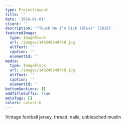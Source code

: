 ```yaml
---
type: ProjectLayout
title: ''
date: '2016-01-01'
client: ''
description: '"Touch Me I’m Sick (Blue)" [2016]'
featuredImage:
  type: ImageBlock
  url: /images/149246848768.jpg
  altText: ''
  caption: ''
  elementId: ''
media:
  type: ImageBlock
  url: /images/149246848768.jpg
  altText: ''
  caption: ''
  elementId: ''
bottomSections: []
addTitleSuffix: true
metaTags: []
colors: colors-b
---
```

Vintage football jersey, thread, nails, unbleached muslin
